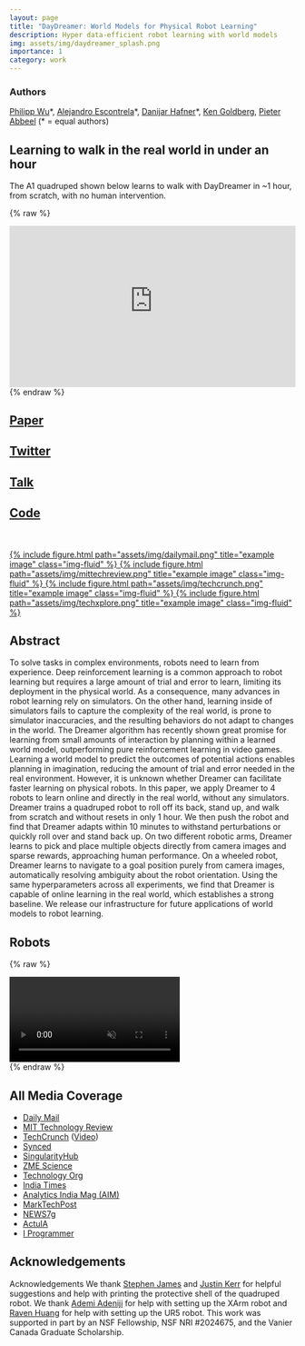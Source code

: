 ```yaml
---
layout: page
title: "DayDreamer: World Models for Physical Robot Learning"
description: Hyper data-efficient robot learning with world models
img: assets/img/daydreamer_splash.png
importance: 1
category: work
---
```

### Authors
<a href="https://twitter.com/philippswu">Philipp Wu</a>\*, <a href="https://twitter.com/aleescontrela">Alejandro Escontrela</a>\*, <a href="https://danijar.com/">Danijar Hafner</a>\*, <a href="https://goldberg.berkeley.edu/">Ken Goldberg</a>, <a  href="https://people.eecs.berkeley.edu/~pabbeel/">Pieter Abbeel</a> (\* = equal authors)


## Learning to walk in the real world in under an hour

The A1 quadruped shown below learns to walk with DayDreamer in ~1 hour, from scratch, with no human intervention.


{% raw %}
<p style="position: relative; text-align: center; height: 0; padding-bottom: 56.25%; margin-bottom: 0;">
<iframe frameborder="0" style="position: absolute; top: 0; left: 0; width: 100%; height: 100%; margin-bottom: -.5em" src="https://www.youtube-nocookie.com/embed/xAXvfVTgqr0?rel=0" allowfullscreen=""></iframe>
</p>
{% endraw %}


<br/>
<div class="row">
    <div class="text-center col-sm mt-3 mt-md-0">
        <h2><a href="https://arxiv.org/pdf/2206.14176.pdf">Paper</a></h2>
    </div>
    <div class="text-center col-sm mt-3 mt-md-0">
        <h2><a href="https://twitter.com/danijarh/status/1542170248706609152">Twitter</a></h2>
    </div>
    <div class="text-center col-sm mt-3 mt-md-0">
        <h2><a href="https://www.youtube.com/watch?v=A6Rg0qRwTYs">Talk</a></h2>
    </div>
    <div class="text-center col-sm mt-3 mt-md-0">
        <h2><a href="https://github.com/danijar/daydreamer">Code</a></h2>
    </div>
</div>

<br/>
<br/>
<div class="row justify-content-sm-center">
    <!-- <a href="#" class="btn btn-primary stretched-link">Go somewhere</a> -->
    <a href="https://www.dailymail.co.uk/sciencetech/article-11024615/Robot-dog-walk-ONE-hour-training-scientists-hope-play-fetch-future.html" class="col-sm-2 mt-3 mt-md-0">
        {% include figure.html path="assets/img/dailymail.png" title="example image" class="img-fluid" %}
    </a>
    <a href="https://www.technologyreview.com/2022/07/18/1056059/robot-dog-ai-reinforcement/" class="col-sm-2 mt-3 mt-md-0">
        {% include figure.html path="assets/img/mittechreview.png" title="example image" class="img-fluid" %}
    </a>
    <a href="https://techcrunch.com/2022/07/21/berkeley-shows-off-accelerated-learning-that-puts-robots-on-their-feet-in-minutes/" class="col-sm-2 mt-3 mt-md-0">
        {% include figure.html path="assets/img/techcrunch.png" title="example image" class="img-fluid" %}
    </a>
    <a href="https://techxplore.com/news/2022-07-daydreamer-algorithm-quickly-robots-behaviors.html" class="col-sm-2 mt-3 mt-md-0">
        {% include figure.html path="assets/img/techxplore.png" title="example image" class="img-fluid" %}
    </a>
</div>

## Abstract

To solve tasks in complex environments, robots need to learn from experience.
Deep reinforcement learning is a common approach to robot learning but requires
a large amount of trial and error to learn, limiting its deployment in the
physical world. As a consequence, many advances in robot learning rely on
simulators. On the other hand, learning inside of simulators fails to capture
the complexity of the real world, is prone to simulator inaccuracies, and the
resulting behaviors do not adapt to changes in the world. The Dreamer algorithm
has recently shown great promise for learning from small amounts of interaction
by planning within a learned world model, outperforming pure reinforcement
learning in video games. Learning a world model to predict the outcomes of
potential actions enables planning in imagination, reducing the amount of trial
and error needed in the real environment. However, it is unknown whether
Dreamer can facilitate faster learning on physical robots. In this paper, we
apply Dreamer to 4 robots to learn online and directly in the real world,
without any simulators. Dreamer trains a quadruped robot to roll off its back,
stand up, and walk from scratch and without resets in only 1 hour. We then push
the robot and find that Dreamer adapts within 10 minutes to withstand
perturbations or quickly roll over and stand back up. On two different robotic
arms, Dreamer learns to pick and place multiple objects directly from camera
images and sparse rewards, approaching human performance. On a wheeled robot,
Dreamer learns to navigate to a goal position purely from camera images,
automatically resolving ambiguity about the robot orientation. Using the same
hyperparameters across all experiments, we find that Dreamer is capable of
online learning in the real world, which establishes a strong baseline. We
release our infrastructure for future applications of world models to robot
learning.

## Robots

{% raw %}
<div class="embed-responsive embed-responsive-21by9">
<video autoplay="" muted="" loop=""><source src="/assets/vid/robots.mp4"></video>
</div>
{% endraw %}

## All Media Coverage

<ul>
  <li><a href="https://www.dailymail.co.uk/sciencetech/article-11024615/Robot-dog-walk-ONE-hour-training-scientists-hope-play-fetch-future.html">Daily Mail</a></li>
  <li><a href="https://www.technologyreview.com/2022/07/18/1056059/robot-dog-ai-reinforcement/">MIT Technology Review</a></li>
  <li><a href="https://techcrunch.com/2022/07/21/berkeley-shows-off-accelerated-learning-that-puts-robots-on-their-feet-in-minutes/">TechCrunch</a> (<a href="https://www.youtube.com/watch?v=h8AUJwPdTIE">Video</a>)</li>
  <li><a href="https://syncedreview.com/2022/07/04/learning-without-simulations-uc-berkeleys-daydreamer-establishes-a-strong-baseline-for-real-world-robotic-training/">Synced</a></li>
  <li><a href="https://singularityhub.com/2022/08/08/this-robot-dog-has-an-ai-brain-and-taught-itself-to-walk-in-just-an-hour/">SingularityHub</a></li>
  <li><a href="https://www.zmescience.com/science/robot-teaches-itself-to-walk-235242/">ZME Science</a></li>
  <li><a href="https://www.technology.org/2022/06/29/daydreamer-world-models-for-physical-robot-learning/">Technology Org</a></li>
  <li><a href="https://www.indiatimes.com/technology/science-and-future/robot-dog-taught-itself-how-to-walk-575118.html">India Times</a></li>
  <li><a href="https://analyticsindiamag.com/this-robot-used-dreamer-algorithm-to-learn-walking-in-60-minutes/">Analytics India Mag (AIM)</a></li>
  <li><a href="https://www.marktechpost.com/2022/07/05/uc-berkeley-researchers-use-a-dreamer-world-model-to-train-a-variety-of-real-world-robots-to-learn-from-experience/">MarkTechPost</a></li>
  <li><a href="https://news7g.com/daydreamer-world-model-for-learning-robot-physics/">NEWS7g</a></li>
  <li><a href="https://www.actuia.com/actualite/daydreamer-former-les-robots-dans-le-monde-reel-grace-a-lapprentissage-par-renforcement-en-ligne/">ActuIA</a></li>
  <li><a href="https://www.i-programmer.info/news/105-artificial-intelligence/15646-robot-dog-from-rolling-on-floor-to-walking-in-1-hour.html">I Programmer</a></li>
</ul>


## Acknowledgements
Acknowledgements We thank <a href="https://stepjam.github.io/">Stephen James</a> and <a href="https://kerrj.github.io/">Justin Kerr</a> for helpful suggestions and help with
printing the protective shell of the quadruped robot. We thank <a href="https://www.linkedin.com/in/ademi-adeniji">Ademi Adeniji</a> for help with setting up
the XArm robot and <a href="https://twitter.com/ravenhuang4?lang=en">Raven Huang</a> for help with setting up the UR5 robot. This work was supported
in part by an NSF Fellowship, NSF NRI #2024675, and the Vanier Canada Graduate Scholarship.
